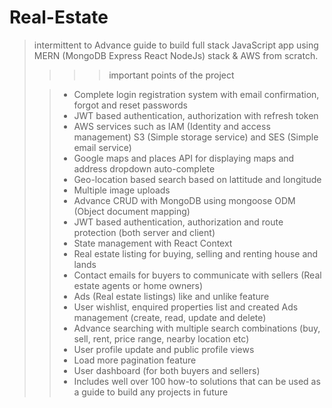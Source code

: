 # Real-Estate
> intermittent to Advance guide to build full stack JavaScript app using MERN (MongoDB Express React NodeJs) stack &amp; AWS from scratch.
>>>> important points of the project 
> 
>> * Complete login registration system with email confirmation, forgot and reset passwords
>> * JWT based authentication, authorization with refresh token
>> * AWS services such as IAM (Identity and access management) S3 (Simple storage service) and SES (Simple email service)
>> * Google maps and places API for displaying maps and address dropdown auto-complete
>> * Geo-location based search based on lattitude and longitude
>> * Multiple image uploads
>> * Advance CRUD with MongoDB using mongoose ODM (Object document mapping)
>> * JWT based authentication, authorization and route protection (both server and client)
>> * State management with React Context
>> * Real estate listing for buying, selling and renting house and lands
>> * Contact emails for buyers to communicate with sellers (Real estate agents or home owners)
>> * Ads (Real estate listings) like and unlike feature
>> * User wishlist, enquired properties list and created Ads management (create, read, update and delete)
>> * Advance searching with multiple search combinations (buy, sell, rent, price range, nearby location etc)
>> * User profile update and public profile views
>> * Load more pagination feature
>> * User dashboard (for both buyers and sellers)
>> * Includes well over 100 how-to solutions that can be used as a guide to build any projects in future
